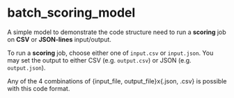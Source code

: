 # batch_scoring_model

A simple model to demonstrate the code structure need to run a **scoring** job on **CSV** or **JSON-lines** input/output.

To run a **scoring** job, choose either one of `input.csv` or  `input.json`. You may set the output to either CSV (e.g. `output.csv`) or JSON (e.g. `output.json`).

Any of the 4 combinations of {input_file, output_file}x{.json, .csv} is possible with this code format.
